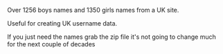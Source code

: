 Over 1256 boys names and 1350 girls names from a UK site. 

Useful for creating UK username data.

If you just need the names grab the zip file it's not going to change much for the next couple of decades
